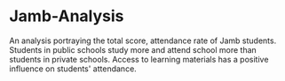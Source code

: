 # Jamb-Analysis
An analysis portraying the total score, attendance rate of Jamb students. Students in public schools study more and attend school more than students in private schools. Access to learning materials has a positive influence on students' attendance.
